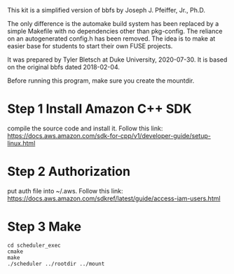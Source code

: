 This kit is a simplified version of bbfs by Joseph J. Pfeiffer, Jr., Ph.D.

The only difference is the automake build system has been replaced by a simple Makefile with no dependencies other
than pkg-config. The reliance on an autogenerated config.h has been removed. The idea is to make at easier base 
for students to start their own FUSE projects.

It was prepared by Tyler Bletsch at Duke University, 2020-07-30. It is based on the original bbfs dated 2018-02-04.

Before running this program, make sure you create the mountdir.

# Step 1 Install Amazon C++ SDK
compile the source code and install it. Follow this link: https://docs.aws.amazon.com/sdk-for-cpp/v1/developer-guide/setup-linux.html

# Step 2 Authorization
put auth file into ~/.aws. Follow this link: https://docs.aws.amazon.com/sdkref/latest/guide/access-iam-users.html

# Step 3 Make
```
cd scheduler_exec
cmake
make
./scheduler ../rootdir ../mount
```
